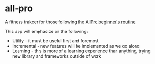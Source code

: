 # all-pro
A fitness trakcer for those following the [AllPro beginner's routine.](https://forum.bodybuilding.com/showthread.php?t=155009423)

This app will emphasize on the following:
* Utility - it must be useful first and foremost
* Incremental - new features will be implemented as we go along
* Learning - this is more of a learning experience than anything, trying new library and frameworks outside of work
